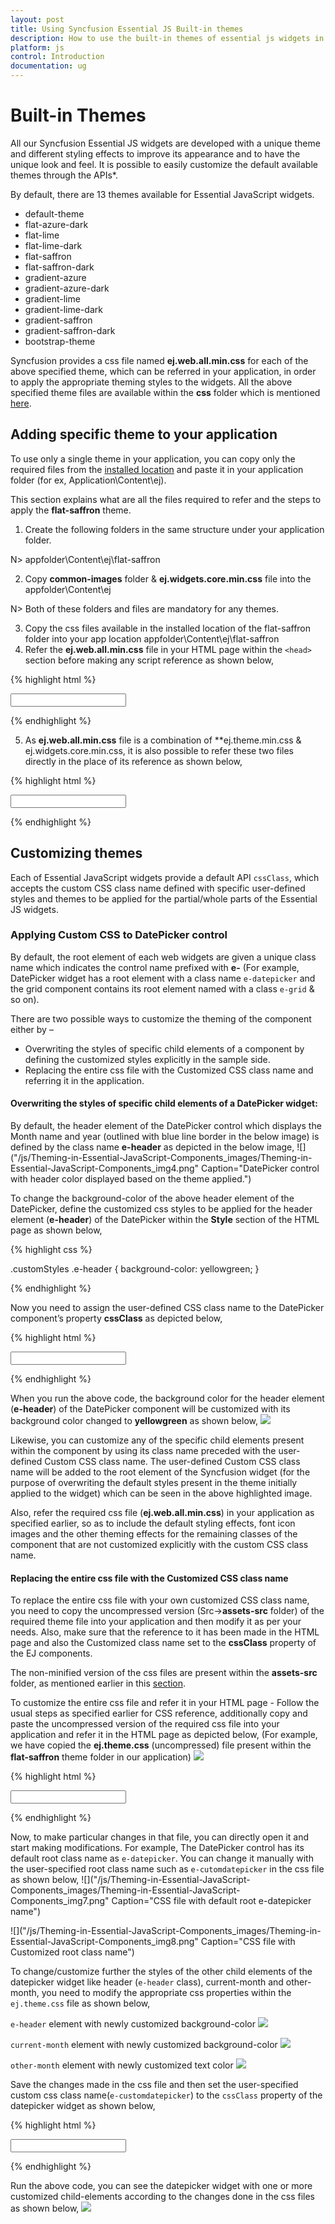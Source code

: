```yaml
---
layout: post
title: Using Syncfusion Essential JS Built-in themes
description: How to use the built-in themes of essential js widgets in your application and customizing of the existing themes.
platform: js
control: Introduction
documentation: ug
---
```


# Built-in Themes

All our Syncfusion Essential JS widgets are developed with a unique theme and different styling effects to improve its appearance and to have the unique look and feel. It is possible to easily customize the default available themes through the APIs*.

By default, there are 13 themes available for Essential JavaScript widgets. 

* default-theme
* flat-azure-dark
* flat-lime
* flat-lime-dark
* flat-saffron
* flat-saffron-dark
* gradient-azure
* gradient-azure-dark
* gradient-lime
* gradient-lime-dark
* gradient-saffron
* gradient-saffron-dark
* bootstrap-theme

Syncfusion provides a css file named **ej.web.all.min.css** for each of the above specified theme, which can be referred in your application, in order to apply the appropriate theming styles to the widgets. All the above specified theme files are available within the **css** folder which is mentioned [here](/js/installation-and-deployment#install-location).

## Adding specific theme to your application

To use only a single theme in your application, you can copy only the required files from the [installed location](/js/installation-and-deployment#install-location) and paste it in your application folder (for ex, Application\Content\ej). 

This section explains what are all the files required to refer and the steps to apply the **flat-saffron** theme. 

1. Create the following folders in the same structure under your application folder. 

N>   appfolder\Content\ej\flat-saffron

2. Copy **common-images** folder & **ej.widgets.core.min.css** file into the appfolder\Content\ej

N> Both of these folders and files are mandatory for any themes. 

3. Copy the css files available in the installed location of the flat-saffron folder into your app location appfolder\Content\ej\flat-saffron
4. Refer the **ej.web.all.min.css** file in your HTML page within the `<head>` section before making any script reference as shown below,

{% highlight html %}


<!DOCTYPE html>
<html xmlns="http://www.w3.org/1999/xhtml">
<head>
    <title>My first HTML page</title>
    <link href="Content/ej/web/flat-saffron/ej.web.all.min.css" rel="stylesheet" />
    <!-- Other required SCRIPT REFERENCES -->
</head>
<body> 
    <!--Container for ejDatePicker widget-->
    <input id="startDate" type="text" /> 
    <script type="text/javascript">
        $(function () {
            // declaration of ejDatePicker
            $("#startDate").ejDatePicker();
        });
     </script>
</body>
</html> 

{% endhighlight %}

5. As **ej.web.all.min.css** file is a combination of **ej.theme.min.css & ej.widgets.core.min.css, it is also possible to refer these two files directly in the place of its reference as shown below, 

{% highlight html %}


<!DOCTYPE html>
<html xmlns="http://www.w3.org/1999/xhtml">
<head>
    <title>My first HTML page</title>
    <link href="Content/ej/web/ej.widgets.core.min.css" rel="stylesheet" />
    <link href="Content/ej/web/flat-saffron/ej.theme.min.css" rel="stylesheet" />
    <!-- Other required SCRIPT REFERENCES -->
</head>
<body> 
    <!--Container for ejDatePicker widget-->
    <input id="startDate" type="text" /> 
    <script type="text/javascript">
        $(function () {
            // declaration of ejDatePicker
            $("#startDate").ejDatePicker();
        });
    </script>
</body>
</html>  

{% endhighlight %}

## Customizing themes

Each of Essential JavaScript widgets provide a default API `cssClass`, which accepts the custom CSS class name defined with specific user-defined styles and themes to be applied for the partial/whole parts of the Essential JS widgets.

### Applying Custom CSS to DatePicker control

By default, the root element of each web widgets are given a unique class name which indicates the control name prefixed with **e-** (For example, DatePicker widget has a root element with a class name `e-datepicker` and the grid component contains its root element named with a class `e-grid` & so on). 

There are two possible ways to customize the theming of the component either by – 

* Overwriting the styles of specific child elements of a component by defining the customized styles explicitly in the sample side. 
* Replacing the entire css file with the Customized CSS class name and referring it in the application.

#### Overwriting the styles of specific child elements of a DatePicker widget:

By default, the header element of the DatePicker control which displays the Month name and year (outlined with blue line border in the below image) is defined by the class name **e-header** as depicted in the below image,
![]("/js/Theming-in-Essential-JavaScript-Components_images/Theming-in-Essential-JavaScript-Components_img4.png" Caption="DatePicker control with header color displayed based on the theme applied.")

To change the background-color of the above header element of the DatePicker, define the customized css styles to be applied for the header element (**e-header**) of the DatePicker within the **Style** section of the HTML page as shown below, 

{% highlight css %}

.customStyles .e-header {
   background-color: yellowgreen;
}

{% endhighlight %}

Now you need to assign the user-defined CSS class name to the DatePicker component’s property **cssClass** as depicted below,

{% highlight html %}

<!DOCTYPE html>
<html xmlns="http://www.w3.org/1999/xhtml">
  <head>
    <title>My first HTML page</title>
    <link href="Content/ej/web/flat-saffron/ej.web.all.min.css" rel="stylesheet" />
    <!-- Other required SCRIPT REFERENCES -->
  </head>
  <body> 
    <!--Container for ejDatePicker widget-->
    <input id="startDate" type="text" /> 
    <script type="text/javascript">
        $(function () {
            // declaration of ejDatePicker
            $("#startDate").ejDatePicker({ cssClass: "customStyles" });
        });
    </script>
    <style>
        .customStyles .e-header {
            background-color: yellowgreen;
        }
    </style>
  </body>
</html>  

{% endhighlight %}

When you run the above code, the background color for the header element (**e-header**) of the DatePicker component will be customized with its background color changed to **yellowgreen** as shown below,
![]("/js/Theming-in-Essential-JavaScript-Components_images/Theming-in-Essential-JavaScript-Components_img5.png") 

Likewise, you can customize any of the specific child elements present within the component by using its class name preceded with the user-defined Custom CSS class name. The user-defined Custom CSS class name will be added to the root element of the Syncfusion widget (for the purpose of overwriting the default styles present in the theme initially applied to the widget) which can be seen in the above highlighted image.

Also, refer the required css file (**ej.web.all.min.css**) in your application as specified earlier, so as to include the default styling effects, font icon images and the other theming effects for the remaining classes of the component that are not customized explicitly with the custom CSS class name. 

#### Replacing the entire css file with the Customized CSS class name

To replace the entire css file with your own customized CSS class name, you need to copy the uncompressed version (Src->**assets-src** folder) of the required theme file into your application and then modify it as per your needs. Also, make sure that the reference to it has been made in the HTML page and also the Customized class name set to the **cssClass** property of the EJ components. 

The non-minified version of the css files are present within the **assets-src** folder, as mentioned earlier in this [section](/js/installation-and-deployment#src). 

To customize the entire css file and refer it in your HTML page - Follow the usual steps as specified earlier for CSS reference, additionally copy and paste the uncompressed version of the required css file into your application and refer it in the HTML page as depicted below, (For example, we have copied the **ej.theme.css** (uncompressed) file present within the **flat-saffron** theme folder in our application)
![]("/js/Theming-in-Essential-JavaScript-Components_images/Theming-in-Essential-JavaScript-Components_img6.png") 

{% highlight html %}

<!DOCTYPE html>
<html xmlns="http://www.w3.org/1999/xhtml">
  <head>
    <title>My first HTML page</title>
    <link href="~/Content/ej/web/ej.widgets.core.min.css" rel="stylesheet" />
    <link href="~/Content/ej/web/flat-saffron/ej.theme.css" rel="stylesheet" />
    <!-- Other required SCRIPT REFERENCES -->
  </head>
  <body> 
    <!--Container for ejDatePicker widget-->
    <input id="startDate" type="text" /> 
    <script type="text/javascript">
        $(function () {
            // declaration of ejDatePicker
            $("#startDate").ejDatePicker();
        });
    </script>
  </body>
</html>  

{% endhighlight %}

Now, to make particular changes in that file, you can directly open it and start making modifications. For example, The DatePicker control has its default root class name as `e-datepicker`. You can change it manually with the user-specified root class name such as `e-cutomdatepicker` in the css file as shown below,
![]("/js/Theming-in-Essential-JavaScript-Components_images/Theming-in-Essential-JavaScript-Components_img7.png" Caption="CSS file with default root e-datepicker name")

![]("/js/Theming-in-Essential-JavaScript-Components_images/Theming-in-Essential-JavaScript-Components_img8.png" Caption="CSS file with Customized root class name")

To change/customize further the styles of the other child elements of the datepicker widget like header (`e-header` class), current-month and other-month, you need to modify the appropriate css properties within the `ej.theme.css` file as shown below,

`e-header` element with newly customized background-color
![]("/js/Theming-in-Essential-JavaScript-Components_images/Theming-in-Essential-JavaScript-Components_img9.png") 

`current-month` element with newly customized background-color
![]("/js/Theming-in-Essential-JavaScript-Components_images/Theming-in-Essential-JavaScript-Components_img10.png") 

`other-month` element with newly customized text color
![]("/js/Theming-in-Essential-JavaScript-Components_images/Theming-in-Essential-JavaScript-Components_img11.png") 

Save the changes made in the css file and then set the user-specified custom css class name(`e-customdatepicker`) to the `cssClass` property of the datepicker widget as shown below,

{% highlight html %}

<!DOCTYPE html>
<html xmlns="http://www.w3.org/1999/xhtml">
  <head>
    <title>My first HTML page</title>
    <link href="~/Content/ej/web/ej.widgets.core.min.css" rel="stylesheet" />
    <link href="~/Content/ej/web/flat-saffron/ej.theme.css" rel="stylesheet" />
    <!-- Other required SCRIPT REFERENCES -->
  </head>
  <body> 
    <!--Container for ejDatePicker widget-->
    <input id="startDate" type="text" /> 
    <script type="text/javascript">
        $(function () {
            // declaration of ejDatePicker
            $("#startDate").ejDatePicker({ cssClass: "e-customdatepicker" });
        });
    </script>
  </body>
</html>  

{% endhighlight %}

Run the above code, you can see the datepicker widget with one or more customized child-elements according to the changes done in the css files as shown below,
![]("/js/Theming-in-Essential-JavaScript-Components_images/Theming-in-Essential-JavaScript-Components_img12.png") 

